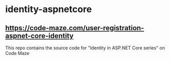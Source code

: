 # identity-aspnetcore
##  https://code-maze.com/user-registration-aspnet-core-identity
This repo contains the source code for "Identity in ASP.NET Core series" on Code Maze

